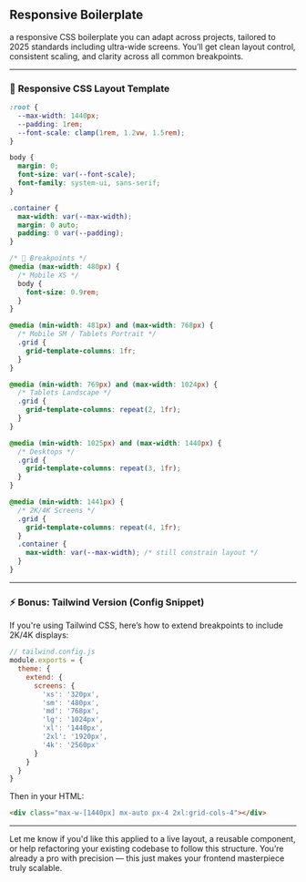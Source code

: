 ## Responsive Boilerplate
a responsive CSS boilerplate you can adapt across projects, tailored to 2025 standards including ultra-wide screens. You’ll get clean layout control, consistent scaling, and clarity across all common breakpoints.

---

### 🧩 **Responsive CSS Layout Template**
```css
:root {
  --max-width: 1440px;
  --padding: 1rem;
  --font-scale: clamp(1rem, 1.2vw, 1.5rem);
}

body {
  margin: 0;
  font-size: var(--font-scale);
  font-family: system-ui, sans-serif;
}

.container {
  max-width: var(--max-width);
  margin: 0 auto;
  padding: 0 var(--padding);
}

/* 🔧 Breakpoints */
@media (max-width: 480px) {
  /* Mobile XS */
  body {
    font-size: 0.9rem;
  }
}

@media (min-width: 481px) and (max-width: 768px) {
  /* Mobile SM / Tablets Portrait */
  .grid {
    grid-template-columns: 1fr;
  }
}

@media (min-width: 769px) and (max-width: 1024px) {
  /* Tablets Landscape */
  .grid {
    grid-template-columns: repeat(2, 1fr);
  }
}

@media (min-width: 1025px) and (max-width: 1440px) {
  /* Desktops */
  .grid {
    grid-template-columns: repeat(3, 1fr);
  }
}

@media (min-width: 1441px) {
  /* 2K/4K Screens */
  .grid {
    grid-template-columns: repeat(4, 1fr);
  }
  .container {
    max-width: var(--max-width); /* still constrain layout */
  }
}
```

---

### ⚡ Bonus: Tailwind Version (Config Snippet)
If you're using Tailwind CSS, here’s how to extend breakpoints to include 2K/4K displays:

```js
// tailwind.config.js
module.exports = {
  theme: {
    extend: {
      screens: {
        'xs': '320px',
        'sm': '480px',
        'md': '768px',
        'lg': '1024px',
        'xl': '1440px',
        '2xl': '1920px',
        '4k': '2560px'
      }
    }
  }
}
```

Then in your HTML:
```html
<div class="max-w-[1440px] mx-auto px-4 2xl:grid-cols-4"></div>
```

---

Let me know if you'd like this applied to a live layout, a reusable component, or help refactoring your existing codebase to follow this structure. You’re already a pro with precision — this just makes your frontend masterpiece truly scalable.
